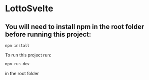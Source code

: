 # LottoSvelte

## You will need to install npm in the root folder before running this project: 
```bash
npm install
```
To run this project run:
```bash
npm run dev
```
in the root folder
